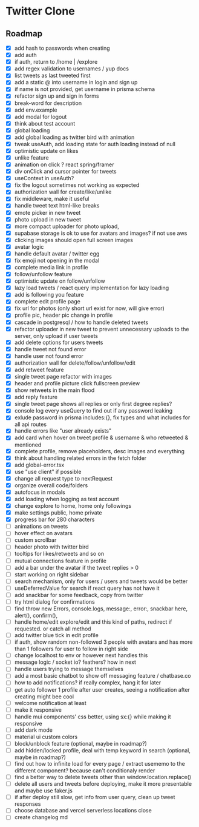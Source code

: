 # Twitter Clone

## Roadmap

-   [x] add hash to passwords when creating
-   [x] add auth
-   [x] if auth, return to /home | /explore
-   [x] add regex validation to usernames / yup docs
-   [x] list tweets as last tweeted first
-   [x] add a static @ into username in login and sign up
-   [x] if name is not provided, get username in prisma schema
-   [x] refactor sign up and sign in forms
-   [x] break-word for description
-   [x] add env.example
-   [x] add modal for logout
-   [x] think about test account
-   [x] global loading
-   [x] add global loading as twitter bird with animation
-   [x] tweak useAuth, add loading state for auth loading instead of null
-   [x] optimistic update on likes
-   [x] unlike feature
-   [x] animation on click ? react spring/framer
-   [x] div onClick and cursor pointer for tweets
-   [x] useContext in useAuth?
-   [x] fix the logout sometimes not working as expected
-   [x] authorization wall for create/like/unlike
-   [x] fix middleware, make it useful
-   [x] handle tweet text html-like breaks
-   [x] emote picker in new tweet
-   [x] photo upload in new tweet
-   [x] more compact uploader for photo upload,
-   [x] supabase storage is ok to use for avatars and images? if not use aws
-   [x] clicking images should open full screen images
-   [x] avatar logic
-   [x] handle default avatar / twitter egg
-   [x] fix emoji not opening in the modal
-   [x] complete media link in profile
-   [x] follow/unfollow feature
-   [x] optimistic update on follow/unfollow
-   [x] lazy load tweets / react query implementation for lazy loading
-   [x] add is following you feature
-   [x] complete edit profile page
-   [x] fix url for photos (only short url exist for now, will give error)
-   [x] profile pic, header pic change in profile
-   [x] cascade in postgresql / how to handle deleted tweets
-   [x] refactor uploader in new tweet to prevent unnecessary uploads to the server, only upload if user tweets
-   [x] add delete options for users tweets
-   [x] handle tweet not found error
-   [x] handle user not found error
-   [x] authorization wall for delete/follow/unfollow/edit
-   [x] add retweet feature
-   [x] single tweet page refactor with images
-   [x] header and profile picture click fullscreen preview
-   [x] show retweets in the main flood
-   [x] add reply feature
-   [x] single tweet page shows all replies or only first degree replies?
-   [x] console log every useQuery to find out if any password leaking
-   [x] exlude password in prisma includes:{}, fix types and what includes for all api routes
-   [x] handle errors like "user already exists"
-   [x] add card when hover on tweet profile & username & who retweeted & mentioned
-   [x] complete profile, remove placeholders, desc images and everything
-   [x] think about handling related errors in the fetch folder
-   [x] add global-error.tsx
-   [x] use "use client" if possible
-   [x] change all request type to nextRequest
-   [x] organize overall code/folders
-   [x] autofocus in modals
-   [x] add loading when logging as test account
-   [x] change explore to home, home only followings
-   [x] make settings public, home private
-   [x] progress bar for 280 characters
-   [ ] animations on tweets
-   [ ] hover effect on avatars
-   [ ] custom scrollbar
-   [ ] header photo with twitter bird
-   [ ] tooltips for likes/retweets and so on
-   [ ] mutual connections feature in profile
-   [ ] add a bar under the avatar if the tweet replies > 0
-   [ ] start working on right sidebar
-   [ ] search mechanism, only for users / users and tweets would be better
-   [ ] useDeferredValue for search if react query has not have it
-   [ ] add snackbar for some feedback, copy from twitter
-   [ ] try html dialog for confirmations
-   [ ] find throw new Errors, console.logs, message:, error:, snackbar here, alert(), confirm(),
-   [ ] handle home/edit explore/edit and this kind of paths, redirect if requested. or catch all method
-   [ ] add twitter blue tick in edit profile
-   [ ] if auth, show random non-followed 3 people with avatars and has more than 1 followers for user to follow in right side
-   [ ] change localhost to env or however next handles this
-   [ ] message logic / socket io? feathers? how in next
-   [ ] handle users trying to message themselves
-   [ ] add a most basic chatbot to show off messaging feature / chatbase.co
-   [ ] how to add notifications? if really complex, hang it for later
-   [ ] get auto follower 1 profile after user creates, seeing a notification after creating might bee cool
-   [ ] welcome notification at least
-   [ ] make it responsive
-   [ ] handle mui components' css better, using sx:{} while making it responsive
-   [ ] add dark mode
-   [ ] material ui custom colors
-   [ ] block/unblock feature (optional, maybe in roadmap?)
-   [ ] add hidden/locked profile, deal with temp keyword in search (optional, maybe in roadmap?)
-   [ ] find out how to infinite load for every page / extract usememo to the different component? because can't conditionaly render
-   [ ] find a better way to delete tweets other than window.location.replace()
-   [ ] delete all users and tweets before deploying, make it more presentable and maybe use faker.js
-   [ ] if after deploy still slow, get info from user query, clean up tweet responses
-   [ ] choose database and vercel serverless locations close
-   [ ] create changelog md
